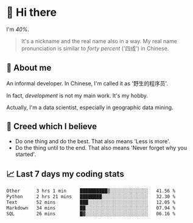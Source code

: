 # 👋 Hi there

I'm *40%*.

> It's a nickname and the real name also in a way.
> My real name pronunciation is similar to *forty percent* ('四成') in Chinese.

## :speech_balloon: About me

An informal developer. In Chinese, I'm called it as '野生的程序员'.

In fact, _development_ is not my main work. It's my hobby.

Actually, I'm a data scientist, especially in geographic data mining.

## :see_no_evil: Creed which I believe

- Do one thing and do the best. That also means 'Less is more'.
- Do the thing until to the end. That also means 'Never forget why you started'.

## :chart_with_upwards_trend: Last 7 days my coding stats

<!--START_SECTION:waka-->

```txt
Other      3 hrs 1 min     ██████████▒░░░░░░░░░░░░░░   41.56 %
Python     2 hrs 21 mins   ████████░░░░░░░░░░░░░░░░░   32.30 %
Text       52 mins         ███░░░░░░░░░░░░░░░░░░░░░░   12.05 %
Markdown   34 mins         ██░░░░░░░░░░░░░░░░░░░░░░░   07.94 %
SQL        26 mins         █▓░░░░░░░░░░░░░░░░░░░░░░░   06.16 %
```

<!--END_SECTION:waka-->
